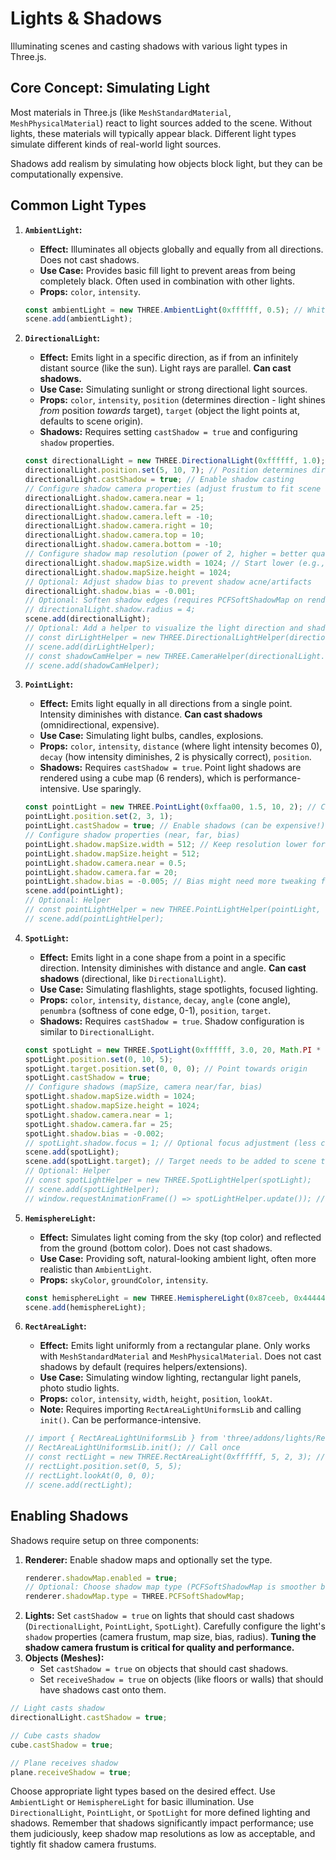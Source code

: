 # Lights &amp; Shadows

Illuminating scenes and casting shadows with various light types in Three.js.

## Core Concept: Simulating Light

Most materials in Three.js (like `MeshStandardMaterial`, `MeshPhysicalMaterial`) react to light sources added to the scene. Without lights, these materials will typically appear black. Different light types simulate different kinds of real-world light sources.

Shadows add realism by simulating how objects block light, but they can be computationally expensive.

## Common Light Types

1.  **`AmbientLight`:**
    *   **Effect:** Illuminates all objects globally and equally from all directions. Does not cast shadows.
    *   **Use Case:** Provides basic fill light to prevent areas from being completely black. Often used in combination with other lights.
    *   **Props:** `color`, `intensity`.

    ```javascript
    const ambientLight = new THREE.AmbientLight(0xffffff, 0.5); // White light, half intensity
    scene.add(ambientLight);
    ```

2.  **`DirectionalLight`:**
    *   **Effect:** Emits light in a specific direction, as if from an infinitely distant source (like the sun). Light rays are parallel. **Can cast shadows.**
    *   **Use Case:** Simulating sunlight or strong directional light sources.
    *   **Props:** `color`, `intensity`, `position` (determines direction - light shines *from* position *towards* target), `target` (object the light points at, defaults to scene origin).
    *   **Shadows:** Requires setting `castShadow = true` and configuring `shadow` properties.

    ```javascript
    const directionalLight = new THREE.DirectionalLight(0xffffff, 1.0);
    directionalLight.position.set(5, 10, 7); // Position determines direction
    directionalLight.castShadow = true; // Enable shadow casting
    // Configure shadow camera properties (adjust frustum to fit scene tightly)
    directionalLight.shadow.camera.near = 1;
    directionalLight.shadow.camera.far = 25;
    directionalLight.shadow.camera.left = -10;
    directionalLight.shadow.camera.right = 10;
    directionalLight.shadow.camera.top = 10;
    directionalLight.shadow.camera.bottom = -10;
    // Configure shadow map resolution (power of 2, higher = better quality but slower)
    directionalLight.shadow.mapSize.width = 1024; // Start lower (e.g., 512) and increase if needed
    directionalLight.shadow.mapSize.height = 1024;
    // Optional: Adjust shadow bias to prevent shadow acne/artifacts
    directionalLight.shadow.bias = -0.001;
    // Optional: Soften shadow edges (requires PCFSoftShadowMap on renderer)
    // directionalLight.shadow.radius = 4;
    scene.add(directionalLight);
    // Optional: Add a helper to visualize the light direction and shadow frustum
    // const dirLightHelper = new THREE.DirectionalLightHelper(directionalLight, 1);
    // scene.add(dirLightHelper);
    // const shadowCamHelper = new THREE.CameraHelper(directionalLight.shadow.camera);
    // scene.add(shadowCamHelper);
    ```

3.  **`PointLight`:**
    *   **Effect:** Emits light equally in all directions from a single point. Intensity diminishes with distance. **Can cast shadows** (omnidirectional, expensive).
    *   **Use Case:** Simulating light bulbs, candles, explosions.
    *   **Props:** `color`, `intensity`, `distance` (where light intensity becomes 0), `decay` (how intensity diminishes, 2 is physically correct), `position`.
    *   **Shadows:** Requires `castShadow = true`. Point light shadows are rendered using a cube map (6 renders), which is performance-intensive. Use sparingly.

    ```javascript
    const pointLight = new THREE.PointLight(0xffaa00, 1.5, 10, 2); // Color, Intensity, Distance, Decay
    pointLight.position.set(2, 3, 1);
    pointLight.castShadow = true; // Enable shadows (can be expensive!)
    // Configure shadow properties (near, far, bias)
    pointLight.shadow.mapSize.width = 512; // Keep resolution lower for point lights if possible
    pointLight.shadow.mapSize.height = 512;
    pointLight.shadow.camera.near = 0.5;
    pointLight.shadow.camera.far = 20;
    pointLight.shadow.bias = -0.005; // Bias might need more tweaking for point lights
    scene.add(pointLight);
    // Optional: Helper
    // const pointLightHelper = new THREE.PointLightHelper(pointLight, 0.5);
    // scene.add(pointLightHelper);
    ```

4.  **`SpotLight`:**
    *   **Effect:** Emits light in a cone shape from a point in a specific direction. Intensity diminishes with distance and angle. **Can cast shadows** (directional, like `DirectionalLight`).
    *   **Use Case:** Simulating flashlights, stage spotlights, focused lighting.
    *   **Props:** `color`, `intensity`, `distance`, `decay`, `angle` (cone angle), `penumbra` (softness of cone edge, 0-1), `position`, `target`.
    *   **Shadows:** Requires `castShadow = true`. Shadow configuration is similar to `DirectionalLight`.

    ```javascript
    const spotLight = new THREE.SpotLight(0xffffff, 3.0, 20, Math.PI * 0.15, 0.2, 1); // Color, Intensity, Distance, Angle, Penumbra, Decay
    spotLight.position.set(0, 10, 5);
    spotLight.target.position.set(0, 0, 0); // Point towards origin
    spotLight.castShadow = true;
    // Configure shadows (mapSize, camera near/far, bias)
    spotLight.shadow.mapSize.width = 1024;
    spotLight.shadow.mapSize.height = 1024;
    spotLight.shadow.camera.near = 1;
    spotLight.shadow.camera.far = 25;
    spotLight.shadow.bias = -0.002;
    // spotLight.shadow.focus = 1; // Optional focus adjustment (less common now)
    scene.add(spotLight);
    scene.add(spotLight.target); // Target needs to be added to scene too
    // Optional: Helper
    // const spotLightHelper = new THREE.SpotLightHelper(spotLight);
    // scene.add(spotLightHelper);
    // window.requestAnimationFrame(() => spotLightHelper.update()); // Update helper if target moves
    ```

5.  **`HemisphereLight`:**
    *   **Effect:** Simulates light coming from the sky (top color) and reflected from the ground (bottom color). Does not cast shadows.
    *   **Use Case:** Providing soft, natural-looking ambient light, often more realistic than `AmbientLight`.
    *   **Props:** `skyColor`, `groundColor`, `intensity`.

    ```javascript
    const hemisphereLight = new THREE.HemisphereLight(0x87ceeb, 0x444444, 0.8); // Sky blue, ground gray, intensity
    scene.add(hemisphereLight);
    ```

6.  **`RectAreaLight`:**
    *   **Effect:** Emits light uniformly from a rectangular plane. Only works with `MeshStandardMaterial` and `MeshPhysicalMaterial`. Does not cast shadows by default (requires helpers/extensions).
    *   **Use Case:** Simulating window lighting, rectangular light panels, photo studio lights.
    *   **Props:** `color`, `intensity`, `width`, `height`, `position`, `lookAt`.
    *   **Note:** Requires importing `RectAreaLightUniformsLib` and calling `init()`. Can be performance-intensive.

    ```javascript
    // import { RectAreaLightUniformsLib } from 'three/addons/lights/RectAreaLightUniformsLib.js';
    // RectAreaLightUniformsLib.init(); // Call once
    // const rectLight = new THREE.RectAreaLight(0xffffff, 5, 2, 3); // Color, Intensity, Width, Height
    // rectLight.position.set(0, 5, 5);
    // rectLight.lookAt(0, 0, 0);
    // scene.add(rectLight);
    ```

## Enabling Shadows

Shadows require setup on three components:

1.  **Renderer:** Enable shadow maps and optionally set the type.
    ```javascript
    renderer.shadowMap.enabled = true;
    // Optional: Choose shadow map type (PCFSoftShadowMap is smoother but slower)
    renderer.shadowMap.type = THREE.PCFSoftShadowMap;
    ```
2.  **Lights:** Set `castShadow = true` on lights that should cast shadows (`DirectionalLight`, `PointLight`, `SpotLight`). Carefully configure the light's `shadow` properties (camera frustum, map size, bias, radius). **Tuning the shadow camera frustum is critical for quality and performance.**
3.  **Objects (Meshes):**
    *   Set `castShadow = true` on objects that should cast shadows.
    *   Set `receiveShadow = true` on objects (like floors or walls) that should have shadows cast onto them.

```javascript
// Light casts shadow
directionalLight.castShadow = true;

// Cube casts shadow
cube.castShadow = true;

// Plane receives shadow
plane.receiveShadow = true;
```

Choose appropriate light types based on the desired effect. Use `AmbientLight` or `HemisphereLight` for basic illumination. Use `DirectionalLight`, `PointLight`, or `SpotLight` for more defined lighting and shadows. Remember that shadows significantly impact performance; use them judiciously, keep shadow map resolutions as low as acceptable, and tightly fit shadow camera frustums.